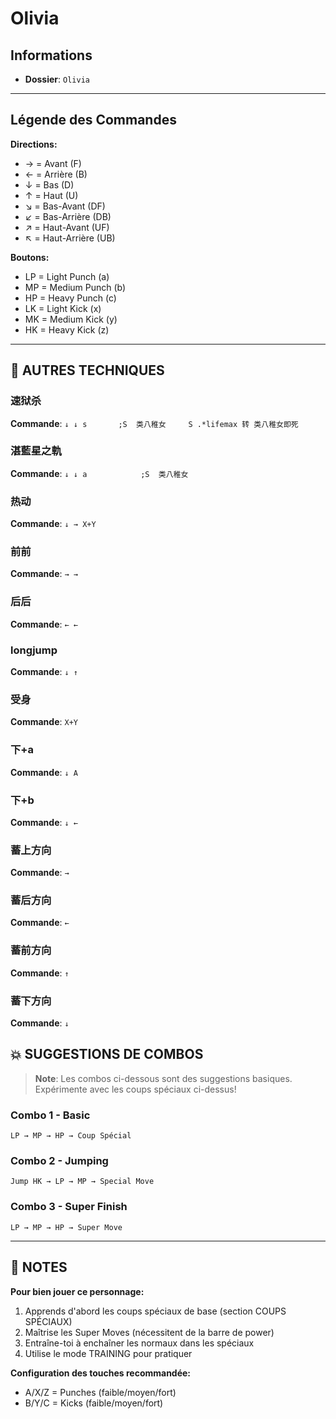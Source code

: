 # Olivia

## Informations
- **Dossier**: `Olivia`

---

## Légende des Commandes

**Directions:**
- → = Avant (F)
- ← = Arrière (B)
- ↓ = Bas (D)
- ↑ = Haut (U)
- ↘ = Bas-Avant (DF)
- ↙ = Bas-Arrière (DB)
- ↗ = Haut-Avant (UF)
- ↖ = Haut-Arrière (UB)

**Boutons:**
- LP = Light Punch (a)
- MP = Medium Punch (b)
- HP = Heavy Punch (c)
- LK = Light Kick (x)
- MK = Medium Kick (y)
- HK = Heavy Kick (z)

---

## 🎯 AUTRES TECHNIQUES

### 速狱杀
**Commande**: `↓ ↓ s       ;S  类八稚女     S .*lifemax 转 类八稚女即死`

### 湛藍星之軌
**Commande**: `↓ ↓ a            ;S  类八稚女`

### 热动
**Commande**: `↓ → X+Y`

### 前前
**Commande**: `→ →`

### 后后
**Commande**: `← ←`

### longjump
**Commande**: `↓ ↑`

### 受身
**Commande**: `X+Y`

### 下+a
**Commande**: `↓ A`

### 下+b
**Commande**: `↓ ←`

### 蓄上方向
**Commande**: `→`

### 蓄后方向
**Commande**: `←`

### 蓄前方向
**Commande**: `↑`

### 蓄下方向
**Commande**: `↓`


## 💥 SUGGESTIONS DE COMBOS

> **Note**: Les combos ci-dessous sont des suggestions basiques. Expérimente avec les coups spéciaux ci-dessus!

### Combo 1 - Basic
```
LP → MP → HP → Coup Spécial
```

### Combo 2 - Jumping
```
Jump HK → LP → MP → Special Move
```

### Combo 3 - Super Finish
```
LP → MP → HP → Super Move
```

---

## 📝 NOTES

**Pour bien jouer ce personnage:**
1. Apprends d'abord les coups spéciaux de base (section COUPS SPÉCIAUX)
2. Maîtrise les Super Moves (nécessitent de la barre de power)
3. Entraîne-toi à enchaîner les normaux dans les spéciaux
4. Utilise le mode TRAINING pour pratiquer

**Configuration des touches recommandée:**
- A/X/Z = Punches (faible/moyen/fort)
- B/Y/C = Kicks (faible/moyen/fort)

